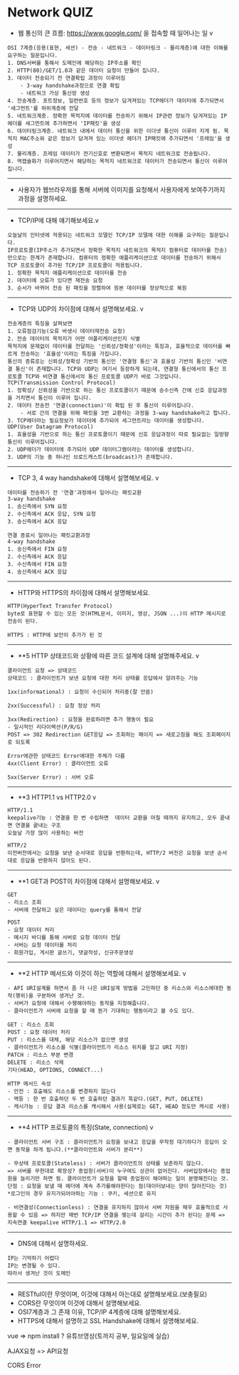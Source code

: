 # Network QUIZ

- 웹 통신의 큰 흐름: https://www.google.com/ 을 접속할 때 일어나는 일 v

```
OSI 7계층(응용(표현, 세션) - 전송 - 네트워크 - 데이터링크 - 물리계층)에 대한 이해를 요구하는 질문입니다.
1. DNS서버를 통해서 도메인에 해당하는 IP주소를 확인
2. HTTP(80)/GET/1.0과 같은 데이터 요청이 만들어 집니다.
3. 데이터 전송되기 전 연결확립 과정이 이루어짐
	- 3-way handshake과정으로 연결 확립
	- 네트워크 가상 통신망 생성
4. 전송계층. 포트정보, 일련번호 등의 정보가 담겨져있는 TCP헤더가 데이터에 추가되면서 '세그먼트'를 하위계층에 전달
5. 네트워크계층. 정확한 목적지에 데이터를 전송하기 위해서 IP관련 정보가 담겨져있는 IP헤더를 세그먼트에 추가하면서 'IP패킷'을 생성
6. 데이터링크계층. 네트워크 내에서 데이터 통신을 위한 이더넷 통신이 이루어 지게 됨. 목적지 MAC주소와 같은 정보가 담겨져 있는 이더넷 헤더가 IP패킷에 추가되면서 '프레임'을 생성
7. 물리계층. 프레임 데이터가 전기신호로 변환되면서 목적지 네트워크로 전송됩니다.
8. 역캡슐화가 이루어지면서 해당하는 목적지 네트워크로 데이터가 전송되면서 통신이 이루어집니다.
```

---

- 사용자가 웹브라우저를 통해 서버에 이미지를 요청해서 사용자에게 보여주기까지 과정을 설명하세요.

---

- TCP/IP에 대해 얘기해보세요.v

```
오늘날의 인터넷에 적용되는 네트워크 모델인 TCP/IP 모델에 대한 이해를 요구하는 질문입니다.
IP프로토콜(IP주소가 추가되면서 정확한 목적지 네트워크의 목적지 컴퓨터로 데이터를 전송)만으로는 한계가 존재합니다. 컴퓨터의 정확한 애플리케이션으로 데이터를 전송하기 위해서 TCP 프로토콜이 추가된 TCP/IP 프로토콜이 적용됩니다.
1. 정확한 목적지 애플리케이션으로 데이터를 전송
2. 데이터에 오류가 있다면 재전송 요청
3. 순서가 바뀌어 전송 된 패킷을 정렬하여 원본 데이터를 정상적으로 복원
```

---

- TCP와 UDP의 차이점에 대해서 설명해보세요. v

```
전송계층의 특징을 살펴보면
1. 오류점검기능(오류 바생시 데이터재전송 요청)
2. 전송 데이터의 목적지가 어떤 어플리케이션인지 식별
목적지에 문제없이 데이터를 전달하는 '신뢰성/정확성'이라는 특징과, 효율적으로 데이터를 빠르게 전송하는 '효율성'이라는 특징을 가집니다.
통신의 종류로는 신뢰성/정확성 기반의 통신인 '연결형 통신'과 효율성 기반의 통신인 '비연결 통신'이 존재합니다. TCP와 UDP는 여기서 등장하게 되는데, 연결형 통신에서의 통신 프로토콜 TCP와 비연결 통신에서의 통신 프로토콜 UDP가 바로 그것입니다.
TCP(Transmission Control Protocol)
1. 정확성/ 신뢰성을 기반으로 하는 통신 프로토콜이기 때문에 송수신측 간에 신호 응답과정을 거치면서 통신이 이루어 집니다.
2. 데이터 전송전 '연결(connection)'이 확립 된 후 통신이 이루어집니다.
	- 서로 간의 연결을 위해 패킷을 3번 교환하는 과정을 3-way handshake라고 합니다.
3. TCP헤더라는 필요정보가 데이터에 추가되어 세그먼트라는 데이터를 생성합니다.
UDP(User Datagram Protocol)
1. 효율성을 기반으로 하는 통신 프로토콜이기 때문에 신호 응답과정이 따로 필요없는 일방향 통신이 이루어집니다.
2. UDP헤더가 데이터에 추가되어 UDP 데이터그램이라는 데이터를 생성합니다.
3. UDP의 기능 중 하나인 브로드캐스트(broadcast)가 존재합니다.
```

---

- TCP 3, 4 way handshake에 대해서 설명해보세요. v

```
데이터를 전송하기 전 '연결'과정에서 일어나는 패킷교환
3-way handshake
1. 송신측에서 SYN 요청
2. 수신측에서 ACK 응답, SYN 요청
3. 송신측에서 ACK 응답

연결 종료시 일어나는 패킷교환과정
4-way handshake
1. 송신측에서 FIN 요청
2. 수신측에서 ACK 응답
3. 수신측에서 FIN 요청
4. 송신측에서 ACK 응답
```

---







- HTTP와 HTTPS의 차이점에 대해서 설명해보세요.

```
HTTP(HyperText Transfer Protocol)
byte로 표현할 수 있는 모든 것(HTML문서, 이미지, 영상, JSON ...)이 HTTP 메시지로 전송이 된다.

HTTPS : HTTP에 보안이 추가가 된 것
```

---

- **5 HTTP 상태코드와 상황에 따른 코드 설계에 대해 설명해주세요. v

```
클라이언트 요청 => 상태코드
상태코드 : 클라이언트가 보낸 요청에 대한 처리 상태를 응답에서 알려주는 기능

1xx(informational) : 요청이 수신되어 처리중(잘 안씀)

2xx(Successful) : 요청 정상 처리

3xx(Redirection) : 요청을 완료하려면 추가 행동이 필요
- 일시적인 리다이렉션(P/R/G)
POST => 302 Redirection GET응답 => 조회하는 페이지 => 새로고침을 해도 조회페이지로 되도록

Error에관한 상태코드 Error에대한 주체가 다름
4xx(Client Error) : 클라이언트 오류

5xx(Server Error) : 서버 오류
```

---

- **3 HTTP1.1 vs HTTP2.0 v

```
HTTP/1.1
keepalive기능 : 연결을 한 번 수립하면  데이터 교환을 마칠 때까지 유지하고, 모두 끝내면 연결을 끝내는 구조
오늘날 가장 많이 사용하는 버전

HTTP/2
이전버전에서는 요청을 보낸 순서대로 응답을 반환하는데, HTTP/2 버전은 요청을 보낸 순서대로 응답을 반환하지 않아도 된다.
```

---

- **1 GET과 POST의 차이점에 대해서 설명해보세요. v

```
GET
- 리소스 조회
- 서버에 전달하고 싶은 데이터는 query를 통해서 전달

POST
- 요청 데이터 처리
- 메시지 바디를 통해 서버로 요청 데이터 전달
- 서버는 요청 데이터를 처리
- 회원가입, 게시판 글쓰기, 댓글작성, 신규주문생성
```

---

- **2 HTTP 메서드와 이것이 하는 역할에 대해서 설명해보세요. v

```
- API URI설계를 하면서 좀 더 나은 URI설계 방법을 고민하던 중 리소스와 리소스에대한 동작(행위)을 구분하여 생겨난 것.
- 서버가 요청에 대해서 수행해야하는 동작을 지정해줍니다.
- 클라이언트가 서버에 요청을 할 때 뭔가 기대하는 행동이라고 볼 수도 있다.

GET : 리소스 조회
POST : 요청 데이터 처리
PUT : 리소스를 대체, 해당 리소스가 없으면 생성
- 클라이언트가 리소스를 식별(클라이언트가 리소스 위치를 알고 URI 지정)
PATCH : 리소스 부분 변경
DELETE : 리소스 삭제
기타(HEAD, OPTIONS, CONNECT...)

HTTP 메서드 속성
- 안전 : 호출해도 리소스를 변경하지 않는다
- 멱등 : 한 번 호출하던 두 번 호출하던 결과가 똑같다.(GET, PUT, DELETE)
- 캐시가능 : 응답 결과 리소스를 캐시해서 사용(실제로는 GET, HEAD 정도만 캐시로 사용)
```

---

- **4 HTTP 프로토콜의 특징(State, connection) v

```
- 클라이언트 서버 구조 : 클라이언트가 요청을 보내고 응답을 무작정 대기하다가 응답이 오면 동작을 하게 됩니다.(**클라이언트와 서버가 분리**)

- 무상태 프로토콜(Stateless) : 서버가 클라이언트의 상태를 보존하지 않는다.
=> 서버를 무한대로 확장성? 종업원(서버)이 누구여도 상관이 없어진다. 서버입장에서는 종업원을 늘리기만 하면 됨. 클라이언트가 요청을 할때 종업원이 해야하는 일이 분명해진다는 것.
단점 : 요청을 보낼 때 헤더에 계속 추가를해야한다는 점(데이터보내는 양이 많아진다는 것)
*로그인의 경우 유지가되어야하는 기능 : 쿠키, 세션으로 유지

- 비연결성(Connectionless) : 연결을 유지하지 않아서 서버 자원을 매우 효율적으로 사용할 수 있음 => 하지만 매번 TCP/IP 연결을 맺는데 걸리는 시간이 추가 된다는 문제 => 지속연결 keepalive HTTP/1.1 => HTTP/2.0

```

---

- DNS에 대해서 설명하세요.

```
IP는 기억하기 어렵다
IP는 변경될 수 있다.
따라서 생겨난 것이 도메인
```

---

- RESTful이란 무엇이며, 이것에 대해서 아는대로 설명해보세요.(보충필요)
- CORS란 무엇이며 이것에 대해서 설명해보세요.
- OSI7계층과 그 존재 이유, TCP/IP 4계층에 대해 설명해보세요.
- HTTPS에 대해서 설명하고 SSL Handshake에 대해서 설명해보세요.





vue => npm install ? 유튜브영상(토까지 공부, 일요일에 실습)

AJAX요청 => API요청 

CORS Error